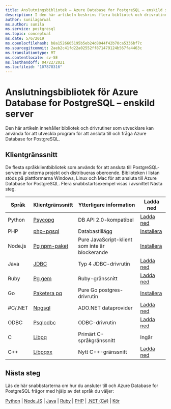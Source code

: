 ```yaml
---
title: Anslutningsbibliotek – Azure Database for PostgreSQL – enskild server
description: I den här artikeln beskrivs flera bibliotek och drivrutiner som du kan använda när du kodar program för att ansluta Azure Database for PostgreSQL – enskild server.
author: sunilagarwal
ms.author: sunila
ms.service: postgresql
ms.topic: conceptual
ms.date: 5/6/2019
ms.openlocfilehash: b8a1526605195b5eb24d8044f42b70ca5336bf7c
ms.sourcegitcommit: 2aeb2c41fd22a02552ff871479124b567fa4463c
ms.translationtype: MT
ms.contentlocale: sv-SE
ms.lasthandoff: 04/22/2021
ms.locfileid: "107878316"
---
```

# <a name="connection-libraries-for-azure-database-for-postgresql---single-server"></a>Anslutningsbibliotek för Azure Database for PostgreSQL – enskild server
Den här artikeln innehåller bibliotek och drivrutiner som utvecklare kan använda för att utveckla program för att ansluta till och fråga Azure Database for PostgreSQL.

## <a name="client-interfaces"></a>Klientgränssnitt
De flesta språkklientbibliotek som används för att ansluta till PostgreSQL-servern är externa projekt och distribueras oberoende. Biblioteken i listan stöds på plattformarna Windows, Linux och Mac för att ansluta till Azure Database for PostgreSQL. Flera snabbstartsexempel visas i avsnittet Nästa steg.

| **Språk** | **Klientgränssnitt** | **Ytterligare information** | **Ladda ned** |
|--------------|----------------------------------------------------------------|-------------------------------------|--------------------------------------------------------------------|
| Python | [Psycopg](http://initd.org/psycopg/) | DB API 2.0-kompatibel | [Ladda ned](http://initd.org/psycopg/download/) |
| PHP | [php-pgsql](https://secure.php.net/manual/en/book.pgsql.php) | Databastillägg | [Installera](https://secure.php.net/manual/en/pgsql.installation.php) |
| Node.js | [Pg npm-paket](https://www.npmjs.com/package/pg) | Pure JavaScript-klient som inte är blockerande | [Installera](https://www.npmjs.com/package/pg) |
| Java | [JDBC](https://jdbc.postgresql.org/) | Typ 4 JDBC-drivrutin | [Ladda ned](https://jdbc.postgresql.org/download.html)  |
| Ruby | [Pg gem](https://deveiate.org/code/pg/) | Ruby-gränssnitt | [Ladda ned](https://rubygems.org/downloads/pg-0.20.0.gem) |
| Go | [Paketera pq](https://godoc.org/github.com/lib/pq) | Pure Go postgres-drivrutin | [Installera](https://github.com/lib/pq/blob/master/README.md) |
| \#C/.NET | [Npgsql](https://www.npgsql.org/) | ADO.NET dataprovider | [Ladda ned](https://dotnet.microsoft.com/download) |
| ODBC | [Psqlodbc](https://odbc.postgresql.org/) | ODBC-drivrutin | [Ladda ned](https://www.postgresql.org/ftp/odbc/versions/) |
| C | [Libpq](https://www.postgresql.org/docs/9.6/static/libpq.html) | Primärt C-språkgränssnitt | Ingår |
| C++ | [Libpqxx](http://pqxx.org/) | Nytt C++-gränssnitt | [Ladda ned](http://pqxx.org/download/software/) |

## <a name="next-steps"></a>Nästa steg
Läs de här snabbstarterna om hur du ansluter till och Azure Database for PostgreSQL frågor med hjälp av det språk du väljer:

[Python](./connect-python.md)  |  [Node.JS](./connect-nodejs.md)  |  [Java](./connect-java.md)  |  [Ruby](./connect-ruby.md)  |  [PHP](./connect-php.md)  |  [.NET (C#)](./connect-csharp.md)  |  [Kör](./connect-go.md)
